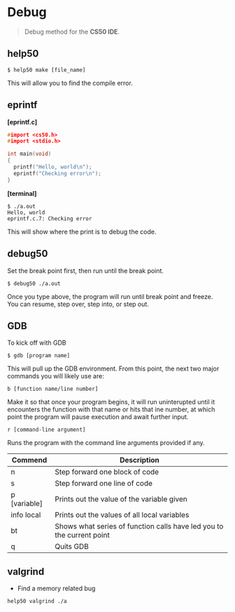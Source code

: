 # Debug
> Debug method for the **CS50 IDE**.
## help50
```
$ help50 make [file_name]
```
This will allow you to find the compile error.

## eprintf
**[eprintf.c]**
```cpp
#import <cs50.h>
#import <stdio.h>

int main(void)
{
  printf("Hello, world\n");
  eprintf("Checking error\n");
}
```
**[terminal]**
```
$ ./a.out
Hello, world
eprintf.c.7: Checking error
```
This will show where the print is to debug the code.

## debug50
Set the break point first, then run until the break point.
```
$ debug50 ./a.out
```
Once you type above, the program will run until break point and freeze.\
You can resume, step over, step into, or step out.

## GDB
To kick off with GDB
```
$ gdb [program name]
```
This will pull up the GDB environment. From this point, the next two major commands you will likely use are:
```
b [function name/line number]
```
Make it so that once your program begins, it will run uninterupted until it encounters the function with that name or hits that ine number, at which point the program will pause execution and await further input.
```
r [command-line argument]
```
Runs the program with the command line arguments provided if any.

| Commend      | Description                                        |
|--------------|-----------------------------------------------------------------------|
| n            | Step forward one block of code                                        |
| s            | Step forward one line of code                                         |
| p [variable] | Prints out the value of the variable given                            |
| info local   | Prints out the values of all local variables                          |
| bt           | Shows what series of function calls have led you to the current point |
| q            | Quits GDB                                                             |

## valgrind
- Find a memory related bug
```
help50 valgrind ./a
```
